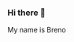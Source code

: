 ### Hi there 👋

My name is Breno

<!--
**brenolucrecio/brenolucrecio** is a ✨ _special_ ✨ repository because its `README.md` (this file) appears on your GitHub profile.

Here are some ideas to get you started:

- 🔭 I’m currently working on Clinicalup

Contact-me on: 
